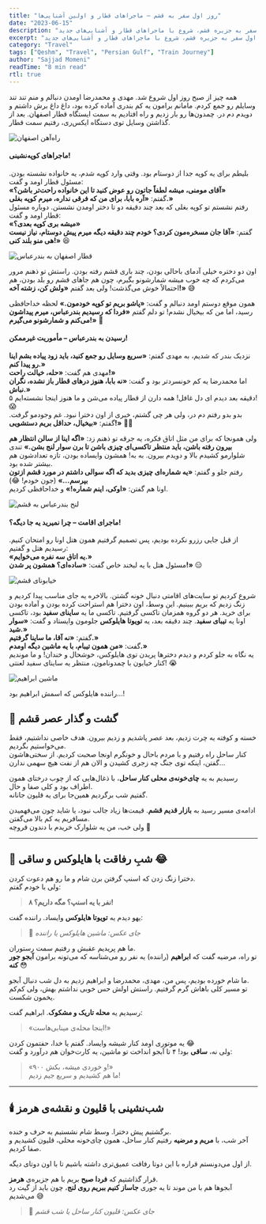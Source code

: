 ```yaml
---
title: "روز اول سفر به قشم – ماجراهای قطار و اولین آشنایی‌ها"
date: "2023-06-15"
description: "داستان سفری جذاب درباره روز اول سفر به جزیره قشم، شروع با ماجراهای قطار و آشنایی‌های جدید."
excerpt: "داستان سفری جذاب درباره روز اول سفر به جزیره قشم، شروع با ماجراهای قطار و آشنایی‌های جدید."
category: "Travel"
tags: ["Qeshm", "Travel", "Persian Gulf", "Train Journey"]
author: "Sajjad Momeni"
readTime: "8 min read"
rtl: true
---
```


<!-- # روز اول سفر به قشم – ماجراهای قطار و اولین آشنایی‌ها -->

همه چیز از صبح روز اول شروع شد. مهدی و محمدرضا اومدن دنبالم و منم تند تند وسایلم رو جمع کردم. مامانم برامون یه کم بندری آماده کرده بود، داغ داغ برش داشتم و دویدم دم در. چمدون‌ها رو بار زدیم و راه افتادیم به سمت ایستگاه قطار اصفهان. بعد از گذاشتن وسایل توی دستگاه ایکس‌ری، رفتیم سمت قطار.

![راه‌آهن اصفهان](rahahan-esfahan.png)

#### **ماجراهای کوپه‌نشینی!**
بلیطم برای یه کوپه جدا از دوستام بود. وقتی وارد کوپه شدم، یه خانواده نشسته بودن. مسئول قطار اومد و گفت:  
**«آقای مومنی، میشه لطفاً جاتون رو عوض کنید تا این خانواده راحت‌تر باشن؟»**  
گفتم: **«آره بابا، برای من که فرقی نداره، میرم کوپه بغلی.»**  
رفتم نشستم تو کوپه بغلی که بعد چند دقیقه دو تا دختر اومدن نشستن. دوباره مسئول قطار اومد و گفت:  
**«میشه بری کوپه بعدی؟»**  
گفتم: **«آقا جان مسخره‌مون کردی؟ خودم چند دقیقه دیگه میرم پیش دوستام، نیاز نیست هی منو بلند کنی!»** 😆  

![قطار اصفهان به بندرعباس](train.jpg)

اون دو دختره خیلی آدمای باحالی بودن، چند باری قشم رفته بودن. راستش تو ذهنم مرور می‌کردم که چه خوب میشه شمارشونو بگیرم، چون هم جاهای قشم رو بلد بودن، هم احتمالاً خوش می‌گذشت! ولی بعد گفتم **«ولش کن، زشته آخه!»** 😅

همون موقع دوستم اومد دنبالم و گفت: **«پاشو بریم تو کوپه خودمون.»** لحظه خداحافظی رسید، اما من که بیخیال نشدم! تو دلم گفتم **«فردا که رسیدیم بندرعباس، میرم پیداشون می‌کنم و شمارشونو می‌گیرم!»** 🤞

#### **رسیدن به بندرعباس – مأموریت غیرممکن!**
نزدیک بندر که شدیم، به مهدی گفتم: **«سریع وسایل رو جمع کنید، باید زود پیاده بشم اینا رو پیدا کنم.»**  
مهدی هم گفت: **«حله، خیالت راحت!»**  
اما محمدرضا یه کم خونسردتر بود و گفت: **«نه بابا، هنوز درهای قطار باز نشده، نگران نباش.»**  
۵ دقیقه بعد دیدم ای دل غافل! همه دارن از قطار پیاده می‌شن و ما هنوز اینجا نشسته‌ایم! 😱  
بدو بدو رفتم دم در، ولی هر چی گشتم، خبری از اون دخترا نبود. غم وجودمو گرفت. گفتم: **«بیخیال، حداقل بریم دستشویی!»** 🤦‍♂️  

ولی همونجا که برای من مثل اتاق فکره، یه جرقه تو ذهنم زد: **«اگه اینا از سالن انتظار هم بیرون رفته باشن، باید منتظر تاکسی‌ای چیزی باشن تا برن سوار لنج بشن.»** تندی شلوارمو کشیدم بالا و دویدم بیرون. به به! همشون وایساده بودن، تازه تعدادشون هم بیشتر شده بود.  
رفتم جلو و گفتم: **«یه شماره‌ای چیزی بدید که اگه سوالی داشتم در مورد قشم ازتون بپرسم...»** (جون خودم! 😂)  
اونا هم گفتن: **«اوکی، اینم شماره!»** و خداحافظی کردیم.

![لنج بندرعباس به قشم](bandar-lenj.jpg)

#### **ماجرای اقامت – چرا نمیرید یه جا دیگه؟!**
از قبل جایی رزرو نکرده بودیم، پس تصمیم گرفتیم همون هتل اونا رو امتحان کنیم. رسیدیم هتل و گفتیم:  
**«یه اتاق سه نفره می‌خوایم.»**  
مسئول هتل با یه لبخند خاص گفت: **«ساده‌ای؟ همشون پر شدن!»** 😑  

![خیابونای قشم](qeshm-roads.jpg)

شروع کردیم تو سایت‌های اقامتی دنبال خونه گشتن. بالاخره یه جای مناسب پیدا کردیم و زنگ زدیم که بریم ببینیم. این وسط، اون دخترا هم استراحت کرده بودن و آماده بودن برای خرید. هر دو گروه همزمان تاکسی گرفتیم. تاکسی ما یه **ساینای سفید** بود، تاکسی اونا یه **تیبای سفید**. چند دقیقه بعد، یه **تویوتا هایلوکس** جلومون وایستاد و گفت: **«سوار شید.»**  
گفتم: **«نه آقا، ما ساینا گرفتیم.»**  
گفت: **«من همون تیبام، با یه ماشین دیگه اومدم.»**  
یه نگاه به جلو کردم و دیدم دخترها پریدن توی هایلوکس، خوشحال و خندان! و ما موندیم کنار خیابون با چمدونامون، منتظر یه ساینای سفید لعنتی! 😭  

![ماشین ابراهیم](car-1.jpg)

راننده هایلوکس که اسمش ابراهیم بود...! 
## 🌅 گشت‌ و گذار عصر قشم

خسته و کوفته یه چرت زدیم، بعد عصر پاشدیم و زدیم بیرون. هدف خاصی نداشتیم، فقط می‌خواستیم بگردیم.  
کنار ساحل راه رفتیم و با مردم باحال و خونگرم اونجا صحبت کردیم. از سختی‌هاشون گفتن، اینکه توی جنگ چه زجری کشیدن و الان هم از نفت هیچ سهمی ندارن...

رسیدیم به یه **چای‌خونه‌ی محلی کنار ساحل**، با ذغال‌هایی که از چوب درختای همون اطراف بود و کلی صفا و حال.  
گفتیم شب برگردیم همین‌جا برای یه قلیون جانانه.

ادامه‌ی مسیر رسید به **بازار قدیم قشم**. قیمت‌ها زیاد جالب نبود، یا شاید چون می‌فهمیدن مسافریم یه کم بالا می‌گفتن.  
ولی خب، من یه شلوارک خریدم با دندون قروچه 😤

---

## 🚙 شبِ رفاقت با هایلوکس و ساقی 😂

دخترا زنگ زدن که اسنپ گرفتن برن شام و ما رو هم دعوت کردن.  
ولی با خودم گفتم:  
> **۸ نفر با یه اسنپ؟ مگه داریم؟!**

یهو دیدم یه **تویوتا هایلوکس** وایساد. راننده گفت:  


> 📸 *جای عکس: ماشین هایلوکس یا راننده*

 ما هم پریدیم عقبش و رفتیم سمت رستوران.  
تو راه، مرضیه گفت که **ابراهیم** (راننده) یه نفر رو می‌شناسه که می‌تونه برامون **آبجو جور کنه** 😳

ما شام خورده بودیم، پس من، مهدی، محمدرضا و ابراهیم زدیم به دل شب دنبال آبجو.  
تو مسیر کلی باهاش گرم گرفتیم. راستش اولش حس خوبی نداشتم بهش، ولی کم‌کم یخمون شکست.

رسیدیم یه **محله تاریک و مشکوک**. ابراهیم گفت:  
> «اینجا محله‌ی مینابی‌هاست!»

یه موتوری اومد کنار شیشه وایساد. گفتم یا خدا، حفتمون کردن 😂  
ولی نه، **ساقی** بود! ۴ تا آبجو انداخت تو ماشین، یه کارت‌خوان هم درآورد و گفت:  
> «۹۰۰ و خوردی میشه، بکش!»  
ما هم کشیدیم و سریع جیم زدیم!

---

## 🕯️ شب‌نشینی با قلیون و نقشه‌ی هرمز

برگشتیم پیش دخترا. وسط شام نشستیم به حرف و خنده.  
آخر شب، با **مریم و مرضیه** رفتیم کنار ساحل، همون چای‌خونه محلی، قلیون کشیدیم و صفا کردیم.

از اول می‌دونستم قراره با این دوتا رفاقت عمیق‌تری داشته باشیم تا با اون دوتای دیگه.

قرار گذاشتیم که **فردا صبح** بریم با هم جزیره‌ی **هرمز**.  
آبجوها هم با من موند تا یه جوری **جاساز کنیم ببریم روی لنج**، چون باید از گیت رد می‌شدیم 😅

> 📸 *جای عکس: قلیون کنار ساحل یا شب قشم*
